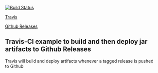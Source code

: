
[![Build Status](https://travis-ci.org/aodn/aodn-portal.png?branch=master)](https://travis-ci.org/aodn/aodn-portal)

[Travis](https://travis-ci.org/julian1-io/simple-maven-shade-travis)


[Github Releases](https://github.com/julian1-io/simple-maven-shade-travis/releases)

## Travis-CI example to build and then deploy jar artifacts to Github Releases

Travis will build and deploy artifacts whenever a tagged release is pushed to Github


